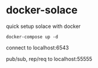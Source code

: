 # docker-solace
quick setup solace with docker

```
docker-compose up -d
```

connect to localhost:6543

pub/sub, rep/req to localhost:55555